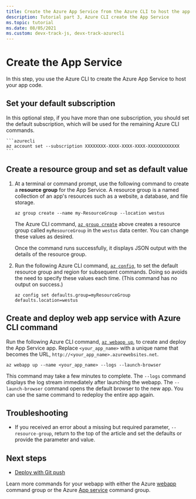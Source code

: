 ```yaml
---
title: Create the Azure App Service from the Azure CLI to host the app
description: Tutorial part 3, Azure CLI create the App Service
ms.topic: tutorial
ms.date: 08/05/2021
ms.custom: devx-track-js, devx-track-azurecli
---
```


# Create the App Service

In this step, you use the Azure CLI to create the Azure App Service to host your app code.

<a name="create-resource-group"></a>

## Set your default subscription

In this optional step, if you have more than one subscription, you should set the default subscription, which will be used for the remaining Azure CLI commands. 

    ```azurecli
    az account set --subscription XXXXXXXX-XXXX-XXXX-XXXX-XXXXXXXXXXXX
    ```

## Create a resource group and set as default value

1. At a terminal or command prompt, use the following command to create a **resource group** for the App Service. A resource group is a named collection of an app's resources such as a website, a database, and file storage.

    ```azurecli
    az group create --name my-ResourceGroup --location westus
    ```

    The Azure CLI command, [`az group create`](/cli/azure/group#az_group_create) above creates a resource group called `myResourceGroup` in the `westus` data center. You can change these values as desired.

    Once the command runs successfully, it displays JSON output with the details of the resource group.

1. Run the following Azure CLI command, [`az config`](/cli/azure/config), to set the default resource group and region for subsequent commands. Doing so avoids the need to specify these values each time. (This command has no output on success.)

    ```azurecli
    az config set defaults.group=myResourceGroup defaults.location=westus
    ```

## Create and deploy web app service with Azure CLI command

Run the following Azure CLI command,  [`az webapp up`](/cli/azure/webapp#az_webapp_up), to create and deploy the App Service app. Replace `<your_app_name>` with a unique name that becomes the URL, `http://<your_app_name>.azurewebsites.net`. 

```azurecli
az webapp up --name <your_app_name> --logs --launch-browser
```

This command may take a few minutes to complete. The `--logs` command displays the log stream immediately after launching the webapp. The `--launch-browser` command opens the default browser to the new app. You can use the same command to redeploy the entire app again. 

## Troubleshooting

* If you received an error about a missing but required parameter, `--resource-group`, return to the top of the article and set the defaults or provide the parameter and value. 

## Next steps

* [Deploy with Git push](tutorial-vscode-azure-cli-node-04.md) 

Learn more commands for your webapp with either the Azure [webapp](/cli/azure/webapp) command group or the Azure [App service](/cli/azure/appservice) command group. 
